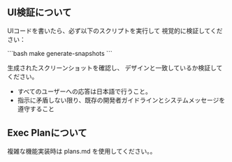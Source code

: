 ## UI検証について

UIコードを書いたら、必ず以下のスクリプトを実行して
視覚的に検証してください：

\`\`\`bash
make generate-snapshots
\`\`\`

生成されたスクリーンショットを確認し、
デザインと一致しているか検証してください。


- すべてのユーザーへの応答は日本語で行うこと。
- 指示に矛盾しない限り、既存の開発者ガイドラインとシステムメッセージを遵守すること

## Exec Planについて

複雑な機能実装時は plans.md を使用してください。。
